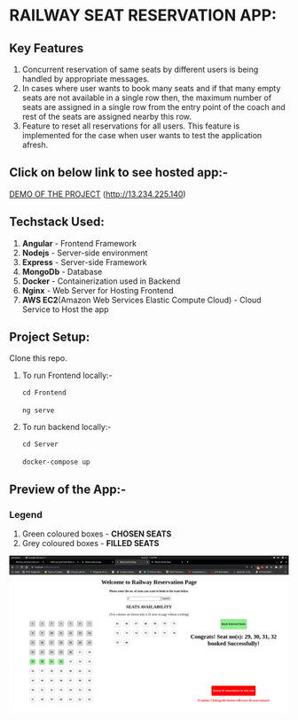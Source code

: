 # RAILWAY SEAT RESERVATION APP:

## **Key Features**
1. Concurrent reservation of same seats by different users is being handled by appropriate messages.
2. In cases where user wants to book many seats and if that many empty seats are not available in a single row then, the maximum number of seats are assigned in a single row from the entry point of the coach and rest of the seats are assigned nearby this row.
3. Feature to reset all reservations for all users. This feature is implemented for the case when user wants to test the application afresh.

## Click on below link to see hosted app:-
<a href="http://13.234.225.140" target="_blank">DEMO OF THE PROJECT</a> (http://13.234.225.140)


## Techstack Used:
1. <strong>Angular</strong> - Frontend Framework
2. <strong>Nodejs</strong> - Server-side environment
3. <strong>Express</strong> - Server-side Framework
3. <strong>MongoDb</strong> - Database
4. <strong>Docker</strong> - Containerization used in Backend
5. <strong>Nginx</strong> - Web Server for Hosting Frontend
6. <strong>AWS EC2</strong>(Amazon Web Services Elastic Compute Cloud) - Cloud Service to Host the app


## Project Setup:

Clone this repo.

1. To run Frontend locally:-
    ```
    cd Frontend
    
    ng serve
    ```
  
2. To run backend locally:-
    ```
    cd Server
    
    docker-compose up
    ```

## Preview of the App:-

### Legend

1. Green coloured boxes - <strong>CHOSEN SEATS</strong>
2. Grey coloured boxes - <strong>FILLED SEATS</strong>

![Screenshot 1](https://github.com/ishank62/railway-reservation-MEAN/blob/master/images/reservation.png)
